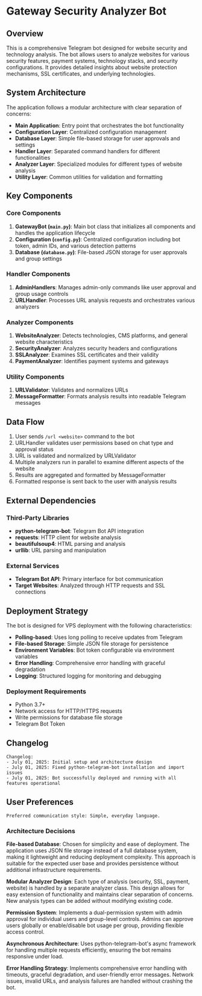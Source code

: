 # Gateway Security Analyzer Bot

## Overview

This is a comprehensive Telegram bot designed for website security and technology analysis. The bot allows users to analyze websites for various security features, payment systems, technology stacks, and security configurations. It provides detailed insights about website protection mechanisms, SSL certificates, and underlying technologies.

## System Architecture

The application follows a modular architecture with clear separation of concerns:

- **Main Application**: Entry point that orchestrates the bot functionality
- **Configuration Layer**: Centralized configuration management
- **Database Layer**: Simple file-based storage for user approvals and settings
- **Handler Layer**: Separated command handlers for different functionalities
- **Analyzer Layer**: Specialized modules for different types of website analysis
- **Utility Layer**: Common utilities for validation and formatting

## Key Components

### Core Components

1. **GatewayBot (`main.py`)**: Main bot class that initializes all components and handles the application lifecycle
2. **Configuration (`config.py`)**: Centralized configuration including bot token, admin IDs, and various detection patterns
3. **Database (`database.py`)**: File-based JSON storage for user approvals and group settings

### Handler Components

1. **AdminHandlers**: Manages admin-only commands like user approval and group usage controls
2. **URLHandler**: Processes URL analysis requests and orchestrates various analyzers

### Analyzer Components

1. **WebsiteAnalyzer**: Detects technologies, CMS platforms, and general website characteristics
2. **SecurityAnalyzer**: Analyzes security headers and configurations
3. **SSLAnalyzer**: Examines SSL certificates and their validity
4. **PaymentAnalyzer**: Identifies payment systems and gateways

### Utility Components

1. **URLValidator**: Validates and normalizes URLs
2. **MessageFormatter**: Formats analysis results into readable Telegram messages

## Data Flow

1. User sends `/url <website>` command to the bot
2. URLHandler validates user permissions based on chat type and approval status
3. URL is validated and normalized by URLValidator
4. Multiple analyzers run in parallel to examine different aspects of the website
5. Results are aggregated and formatted by MessageFormatter
6. Formatted response is sent back to the user with analysis results

## External Dependencies

### Third-Party Libraries
- **python-telegram-bot**: Telegram Bot API integration
- **requests**: HTTP client for website analysis
- **beautifulsoup4**: HTML parsing and analysis
- **urllib**: URL parsing and manipulation

### External Services
- **Telegram Bot API**: Primary interface for bot communication
- **Target Websites**: Analyzed through HTTP requests and SSL connections

## Deployment Strategy

The bot is designed for VPS deployment with the following characteristics:

- **Polling-based**: Uses long polling to receive updates from Telegram
- **File-based Storage**: Simple JSON file storage for persistence
- **Environment Variables**: Bot token configurable via environment variables
- **Error Handling**: Comprehensive error handling with graceful degradation
- **Logging**: Structured logging for monitoring and debugging

### Deployment Requirements
- Python 3.7+
- Network access for HTTP/HTTPS requests
- Write permissions for database file storage
- Telegram Bot Token

## Changelog

```
Changelog:
- July 01, 2025: Initial setup and architecture design
- July 01, 2025: Fixed python-telegram-bot installation and import issues
- July 01, 2025: Bot successfully deployed and running with all features operational
```

## User Preferences

```
Preferred communication style: Simple, everyday language.
```

### Architecture Decisions

**File-based Database**: Chosen for simplicity and ease of deployment. The application uses JSON file storage instead of a full database system, making it lightweight and reducing deployment complexity. This approach is suitable for the expected user base and provides persistence without additional infrastructure requirements.

**Modular Analyzer Design**: Each type of analysis (security, SSL, payment, website) is handled by a separate analyzer class. This design allows for easy extension of functionality and maintains clear separation of concerns. New analysis types can be added without modifying existing code.

**Permission System**: Implements a dual-permission system with admin approval for individual users and group-level controls. Admins can approve users globally or enable/disable bot usage per group, providing flexible access control.

**Asynchronous Architecture**: Uses python-telegram-bot's async framework for handling multiple requests efficiently, ensuring the bot remains responsive under load.

**Error Handling Strategy**: Implements comprehensive error handling with timeouts, graceful degradation, and user-friendly error messages. Network issues, invalid URLs, and analysis failures are handled without crashing the bot.